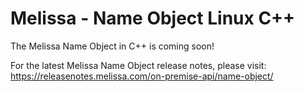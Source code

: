 # Melissa - Name Object Linux C++

The Melissa Name Object in C++ is coming soon!

For the latest Melissa Name Object release notes, please visit: https://releasenotes.melissa.com/on-premise-api/name-object/
